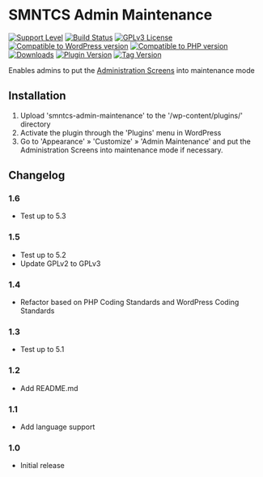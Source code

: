 # SMNTCS Admin Maintenance

[![Support Level](https://img.shields.io/badge/support-active-green.svg)](#support-level)
[![Build Status](https://api.travis-ci.com/nielslange/smntcs-admin-maintenance.svg?branch=master)](https://api.travis-ci.com/nielslange/smntcs-admin-maintenance)
[![GPLv3 License](https://img.shields.io/github/license/nielslange/smntcs-admin-maintenance.svg)](https://www.gnu.org/licenses/gpl.html)
[![Compatible to WordPress version](https://plugintests.com/plugins/smntcs-admin-maintenance/wp-badge.svg)](https://plugintests.com/plugins/smntcs-admin-maintenance/latest)
[![Compatible to PHP version](https://plugintests.com/plugins/smntcs-admin-maintenance/php-badge.svg)](https://plugintests.com/plugins/smntcs-admin-maintenance/latest)
[![Downloads](https://img.shields.io/wordpress/plugin/dt/smntcs-admin-maintenance.svg)](https://wordpress.org/plugins/smntcs-admin-maintenance/)
[![Plugin Version](https://img.shields.io/wordpress/plugin/v/smntcs-admin-maintenance.svg)](https://wordpress.org/plugins/smntcs-admin-maintenance/)
[![Tag Version](https://img.shields.io/github/tag/nielslange/smntcs-admin-maintenance.svg)](https://wordpress.org/plugins/smntcs-admin-maintenance/)

Enables admins to put the <a href="https://wordpress.org/support/article/administration-screens/" target="_blank">Administration Screens</a> into maintenance mode

## Installation

1. Upload 'smntcs-admin-maintenance' to the '/wp-content/plugins/' directory
2. Activate the plugin through the 'Plugins' menu in WordPress
3. Go to 'Appearance' » 'Customize' » 'Admin Maintenance' and put the Administration Screens into maintenance mode if necessary.

## Changelog

### 1.6

* Test up to 5.3

### 1.5

* Test up to 5.2
* Update GPLv2 to GPLv3

### 1.4

* Refactor based on PHP Coding Standards and WordPress Coding Standards

### 1.3

* Test up to 5.1

### 1.2

* Add README.md

### 1.1

* Add language support

### 1.0

* Initial release
